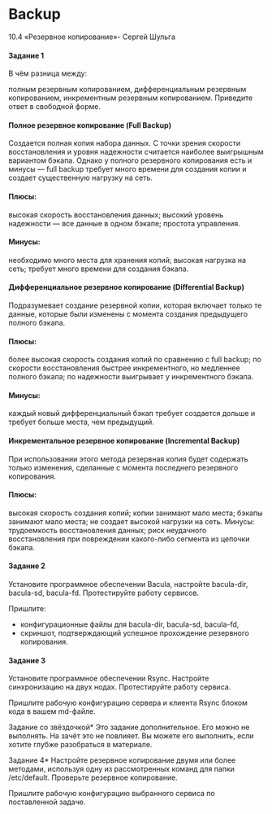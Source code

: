 # Backup
10.4 «Резервное копирование»- Сергей Шульга

#### Задание 1
В чём разница между:

полным резервным копированием,
дифференциальным резервным копированием,
инкрементным резервным копированием.
Приведите ответ в свободной форме.


#### Полное резервное копирование (Full Backup)
Создается полная копия набора данных. С точки зрения скорости восстановления и уровня надежности считается наиболее выигрышным вариантом бэкапа. Однако у полного резервного копирования есть и минусы — full backup требует много времени для создания копии и создает существенную нагрузку на сеть.

#### Плюсы:
высокая скорость восстановления данных;
высокий уровень надежности — все данные в одном бэкапе;
простота управления.
#### Минусы:
необходимо много места для хранения копий;
высокая нагрузка на сеть;
требует много времени для создания бэкапа.

#### Дифференциальное резервное копирование (Differential Backup)
Подразумевает создание резервной копии, которая включает только те данные, которые были изменены с момента создания предыдущего полного бэкапа.

#### Плюсы:
более высокая скорость создания копий по сравнению с full backup;
по скорости восстановления быстрее инкрементного, но медленнее полного бэкапа;
по надежности выигрывает у инкрементного бэкапа.
#### Минусы:
каждый новый дифференциальный бэкап требует создается дольше и требует больше места, чем предыдущий.

#### Инкрементальное резервное копирование (Incremental Backup)
При использовании этого метода резервная копия будет содержать только изменения, сделанные с момента последнего резервного копирования.

#### Плюсы:
высокая скорость создания копий;
копии занимают мало места;
бэкапы занимают мало места;
не создает высокой нагрузки на сеть.
Минусы:
трудоемкость восстановления данных;
риск неудачного восстановления при повреждении какого-либо сегмента из цепочки бэкапа.

#### Задание 2
Установите программное обеспечении Bacula, настройте bacula-dir, bacula-sd, bacula-fd. Протестируйте работу сервисов.

Пришлите:
- конфигурационные файлы для bacula-dir, bacula-sd, bacula-fd,
- скриншот, подтверждающий успешное прохождение резервного копирования.

#### Задание 3
Установите программное обеспечении Rsync. Настройте синхронизацию на двух нодах. Протестируйте работу сервиса.

Пришлите рабочую конфигурацию сервера и клиента Rsync блоком кода в вашем md-файле.

Задание со звёздочкой*
Это задание дополнительное. Его можно не выполнять. На зачёт это не повлияет. Вы можете его выполнить, если хотите глубже разобраться в материале.

Задание 4*
Настройте резервное копирование двумя или более методами, используя одну из рассмотренных команд для папки /etc/default. Проверьте резервное копирование.

Пришлите рабочую конфигурацию выбранного сервиса по поставленной задаче.
